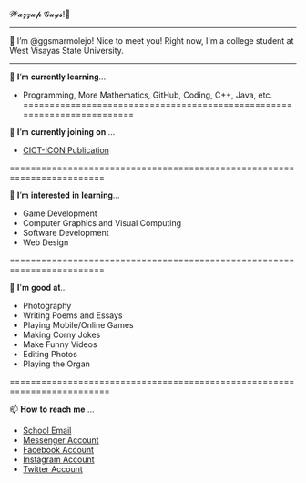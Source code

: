 𝓦𝓪𝔃𝔃𝓾𝓹 𝓖𝓾𝔂𝓼!🤩
________________________________________________________________________________________________________________
👋 I’m @ggsmarmolejo! Nice to meet you!
Right now, I'm a college student at West Visayas State University.
________________________________________________________________________________________________________________

🌱 𝐈’𝐦 𝐜𝐮𝐫𝐫𝐞𝐧𝐭𝐥𝐲 𝐥𝐞𝐚𝐫𝐧𝐢𝐧𝐠...
 - Programming, More Mathematics, GitHub, Coding, C++, Java, etc.
========================================================================
 
🔭 𝐈’𝐦 𝐜𝐮𝐫𝐫𝐞𝐧𝐭𝐥𝐲 𝐣𝐨𝐢𝐧𝐢𝐧𝐠 𝐨𝐧 ...
 - [CICT-ICON Publication](https://www.facebook.com/weareicon.wvsu)
 
========================================================================
 
💞️ 𝐈’𝐦 𝐢𝐧𝐭𝐞𝐫𝐞𝐬𝐭𝐞𝐝 𝐢𝐧 𝐥𝐞𝐚𝐫𝐧𝐢𝐧𝐠...
 - Game Development
 - Computer Graphics and Visual Computing
 - Software Development
 - Web Design

 ========================================================================

📌 𝐈'𝐦 𝐠𝐨𝐨𝐝 𝐚𝐭...
 - Photography
 - Writing Poems and Essays
 - Playing Mobile/Online Games
 - Making Corny Jokes
 - Make Funny Videos
 - Editing Photos
 - Playing the Organ
 
  =========================================================================
  
📫 𝐇𝐨𝐰 𝐭𝐨 𝐫𝐞𝐚𝐜𝐡 𝐦𝐞 ...
 - [School Email](glaizagynn.marmolejo@wvsu.edu.ph)
 - [Messenger Account](https://www.messenger.com/t/100006720756992)
 - [Facebook Account](https://www.facebook.com/glaizagynn.marmolejo)
 - [Instagram Account](https://www.instagram.com/kweeny_bons/)
 - [Twitter Account](https://twitter.com/gynn_bons)

